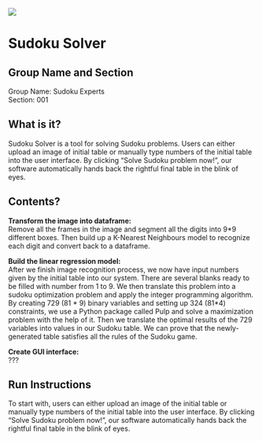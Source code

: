 ![](https://github.com/yc3626/Tools_Project/raw/master/group_icon.jpg)

Sudoku Solver
=====
Group Name and Section
----
Group Name: Sudoku Experts  
Section: 001

What is it?
----
Sudoku Solver is a tool for solving Sudoku problems. Users can either upload an image of initial table or manually type numbers of the initial table into the user interface. By clicking “Solve Sudoku problem now!”, our software automatically hands back the rightful final table in the blink of eyes.

Contents?
----
**Transform the image into dataframe:**  
Remove all the frames in the image and segment all the digits into 9*9 different boxes. Then build up a K-Nearest Neighbours model to recognize each digit and convert back to a dataframe.

**Build the linear regression model:**  
After we finish image recognition process, we now have input numbers given by the initial table into our system. There are several blanks ready to be filled with number from 1 to 9. We then translate this problem into a sudoku optimization problem and apply the integer programming algorithm. By creating 729 (81 * 9) binary variables and setting up 324 (81*4) constraints, we use a Python package called Pulp and solve a maximization problem with the help of it. Then we translate the optimal results of the 729 variables into values in our Sudoku table. We can prove that the newly-generated table satisfies all the rules of the Sudoku game.

**Create GUI interface:**  
???

Run Instructions
-----
To start with, users can either upload an image of the initial table or manually type numbers of the initial table into the user interface. By clicking “Solve Sudoku problem now!”, our software automatically hands back the rightful final table in the blink of eyes.
